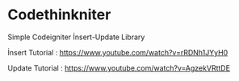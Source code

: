 # Codethinkniter
Simple Codeigniter İnsert-Update Library

İnsert Tutorial : https://www.youtube.com/watch?v=rRDNh1JYyH0

Update Tutorial : https://www.youtube.com/watch?v=AgzekVRttDE

